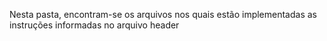 Nesta pasta, encontram-se os arquivos nos quais estão implementadas as instruções
informadas no arquivo header []()
